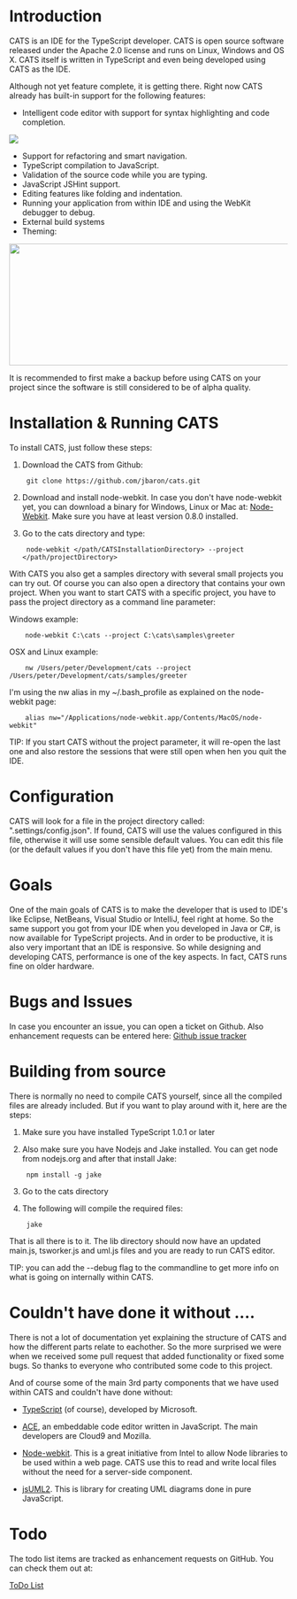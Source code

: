 Introduction
============
CATS is an IDE for the TypeScript developer. CATS is open source software released under the Apache 2.0 license and runs on Linux, Windows and OS X. CATS itself is written in TypeScript and even being developed using CATS as the IDE. 

Although not yet feature complete, it is getting there. Right now CATS already has built-in support for the following features:

- Intelligent code editor with support for syntax highlighting and code completion.

<img src="https://raw.github.com/jbaron/cats/master/artifacts/autocomplete.png" />

- Support for refactoring and smart navigation.
- TypeScript compilation to JavaScript.
- Validation of the source code while you are typing.
- JavaScript JSHint support.
- Editing features like folding and indentation.
- Running your application from within IDE and using the WebKit debugger to debug.
- External build systems
- Theming:

<img src="https://raw.github.com/jbaron/cats/master/artifacts/themes.png" height="220px" width="850px" />

It is recommended to first make a backup before using CATS on your project since the software is still considered to be of alpha quality. 

Installation & Running CATS
===========================
To install CATS, just follow these steps:

1. Download the CATS from Github: 

        git clone https://github.com/jbaron/cats.git

2. Download and install node-webkit. In case you don't have node-webkit yet, you can download a binary for Windows, Linux or Mac at: [Node-Webkit](https://github.com/rogerwang/node-webkit).
   Make sure you have at least version 0.8.0 installed.

3. Go to the cats directory and type: 

        node-webkit </path/CATSInstallationDirectory> --project </path/projectDirectory>

With CATS you also get a samples directory with several small projects you can try out. Of course you can also open a directory that contains your own project. 
When you want to start CATS with a specific project, you have to pass the project directory as a command line parameter:


Windows example:

		node-webkit C:\cats --project C:\cats\samples\greeter
   
OSX and Linux example: 

        nw /Users/peter/Development/cats --project /Users/peter/Development/cats/samples/greeter 

I'm using the nw alias in my ~/.bash_profile as explained on the node-webkit page:

        alias nw="/Applications/node-webkit.app/Contents/MacOS/node-webkit"

TIP: If you start CATS without the project parameter, it will re-open the last one and also restore the sessions that were still open when hen you quit the IDE.


Configuration
=============
CATS will look for a file in the project directory called: ".settings/config.json". If found, CATS will use the values configured in this file, otherwise it will use some sensible default values.
You can edit this file (or the default values if you don't have this file yet) from the main menu.


Goals
=====
One of the main goals of CATS is to make the developer that is used to IDE's like Eclipse, NetBeans, Visual Studio or IntelliJ, feel right at home. So the same support you got from your IDE when you developed in Java or C#, is now available for TypeScript projects.
And in order to be productive, it is also very important that an IDE is responsive. So while designing and developing CATS, performance is one of the key aspects.
In fact, CATS runs fine on older hardware.


Bugs and Issues
===============
In case you encounter an issue, you can open a ticket on Github. Also enhancement requests can be entered here: [Github issue tracker](https://github.com/jbaron/cats/issues)


Building from source
=====================
There is normally no need to compile CATS yourself, since all the compiled files are already included. But if you want to play around with it, here are the steps:

1. Make sure you have installed TypeScript 1.0.1 or later

2. Also make sure you have Nodejs and Jake installed. You can get node from nodejs.org and after that install Jake:
 
        npm install -g jake

2. Go to the cats directory

3. The following will compile the required files:

        jake

That is all there is to it. The lib directory should now have an updated main.js, tsworker.js and uml.js files and you are ready to run CATS editor.

TIP: you can add the --debug flag to the commandline to get more info on what is going on internally within CATS.


Couldn't have done it without ....
==================================
There is not a lot of documentation yet explaining the structure of CATS and how the different parts relate to eachother. 
So the more surprised we were when we received some pull request that added functionality or fixed some bugs. So thanks to everyone who
contributed some code to this project.

And of course some of the main 3rd party components that we have used within CATS and couldn't have done without:

- [TypeScript](http://www.typescriptlang.org) (of course), developed by Microsoft.

- [ACE](http://ace.ajax.org), an embeddable code editor written in JavaScript. The main developers are Cloud9 and Mozilla.

- [Node-webkit](https://github.com/rogerwang/node-webkit). This is a great initiative from Intel to allow Node libraries to be used within a web page. CATS use this to read and write local files without the need for a server-side component.

- [jsUML2](http://www.jrromero.net/tools/jsUML2). This is library for creating UML diagrams done in pure JavaScript.

Todo
====
The todo list items are tracked as enhancement requests on GitHub. You can check them out at:

[ToDo List](https://github.com/jbaron/cats/issues?labels=enhancement&page=1&state=open)


